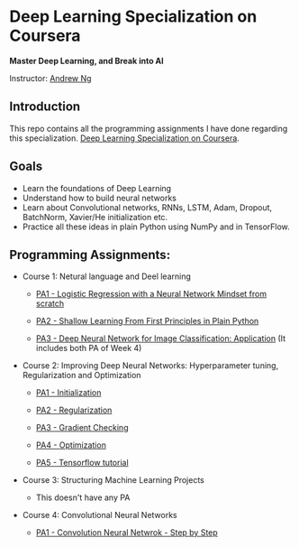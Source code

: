 # Deep Learning Specialization on Coursera

**Master Deep Learning, and Break into AI**

Instructor: [Andrew Ng](http://www.andrewng.org/)

## Introduction

This repo contains all the programming assignments I have done regarding this specialization.
[Deep Learning Specialization on Coursera](https://www.coursera.org/specializations/deep-learning).

## Goals
- Learn the foundations of Deep Learning
- Understand how to build neural networks
- Learn about Convolutional networks, RNNs, LSTM, Adam, Dropout, BatchNorm, Xavier/He initialization etc.
- Practice all these ideas in plain Python using NumPy and in TensorFlow.

## Programming Assignments:

- Course 1: Netural language and Deel learning

    - [PA1 - Logistic Regression with a Neural Network Mindset from scratch](https://github.com/rajpalkulhari/deep-learning-coursera/blob/master/1.%20Neural%20Networks%20and%20Deep%20Learning/1.%20logistic%20regression%20with%20neural%20network%20mindset%20from%20scratch/CatVsNonCats.ipynb)

    - [PA2 - Shallow Learning From First Principles in Plain Python](https://github.com/rajpalkulhari/deep-learning-coursera/blob/master/1.%20Neural%20Networks%20and%20Deep%20Learning/2.%20shallow%20learning%20from%20first%20principles%20in%20python/classification%20with%20one%20hidden%20layer.ipynb)

    - [PA3 - Deep Neural Network for Image Classification: Application](https://github.com/rajpalkulhari/deep-learning-coursera/blob/master/1.%20Neural%20Networks%20and%20Deep%20Learning/3.%20deep%20neural%20network%20from%20first%20principles%20in%20python/Building%20Deep%20Neural%20Network%20-%20Step%20by%20Step.ipynb) (It includes both PA of Week 4)

- Course 2: Improving Deep Neural Networks: Hyperparameter tuning, Regularization and Optimization

    - [PA1 - Initialization](https://github.com/rajpalkulhari/deep-learning-coursera/blob/master/2.%20Improving%20Deep%20Neural%20Networks%20Hyperparameter%20tuning%2C%20Regularization%20and%20Optimization/1.%20Initialization.ipynb)

    - [PA2 - Regularization](https://github.com/rajpalkulhari/deep-learning-coursera/blob/master/2.%20Improving%20Deep%20Neural%20Networks%20Hyperparameter%20tuning%2C%20Regularization%20and%20Optimization/2.%20Regularization.ipynb)

    - [PA3 - Gradient Checking](https://github.com/rajpalkulhari/deep-learning-coursera/blob/master/2.%20Improving%20Deep%20Neural%20Networks%20Hyperparameter%20tuning%2C%20Regularization%20and%20Optimization/3.%20Gradient%20Checking.ipynb)

    - [PA4 - Optimization](https://github.com/rajpalkulhari/deep-learning-coursera/blob/master/2.%20Improving%20Deep%20Neural%20Networks%20Hyperparameter%20tuning%2C%20Regularization%20and%20Optimization/4.%20Optimization.ipynb)

    - [PA5 - Tensorflow tutorial](https://github.com/rajpalkulhari/deep-learning-coursera/blob/master/2.%20Improving%20Deep%20Neural%20Networks%20Hyperparameter%20tuning%2C%20Regularization%20and%20Optimization/5.%20Tensorflow%20tutorial.ipynb)

- Course 3: Structuring Machine Learning Projects

    - This doesn't have any PA

- Course 4: Convolutional Neural Networks

    - [PA1 - Convolution Neural Netwrok - Step by Step](https://github.com/rajpalkulhari/deep-learning-coursera/blob/master/4.%20Convolutional%20Neural%20Networks/1.%20CNN%20-%20Step%20by%20step.ipynb)


